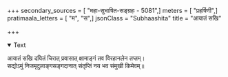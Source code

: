 +++
secondary_sources = [ "महा-सुभाषित-सङ्ग्रहः - 5081",]
meters = [ "प्रहर्षिणी",]
pratimaala_letters = [ "म", "स",]
jsonClass = "Subhaashita"
title = "आयातं सखि"

+++

<details open><summary>Text</summary>

आयातं सखि दयितं चिरात् प्रवासात् क्षामाङ्गं तव विरहानलेन तप्तम्।  
सद्योऽमुं निजमृदुलाङ्गसङ्गदानात् संतृप्तिं नय भव संमुखी किमेवम्॥
</details>
